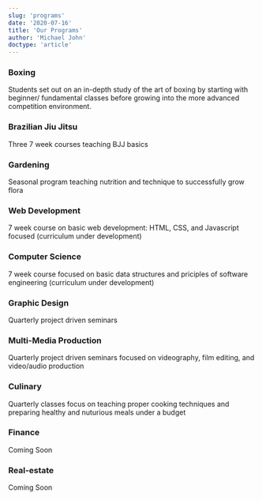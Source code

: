```yaml
---
slug: 'programs'
date: '2020-07-16'
title: 'Our Programs'
author: 'Michael John'
doctype: 'article'
---
```


### Boxing
Students set out on an in-depth study of the art of boxing by starting with beginner/ fundamental classes before growing into the more advanced competition environment.

### Brazilian Jiu Jitsu 
Three 7 week courses teaching BJJ basics 

### Gardening
Seasonal program teaching nutrition and technique to successfully grow flora

### Web Development 
7 week course on basic web development: HTML, CSS, and Javascript focused (curriculum under development)

### Computer Science
7 week course focused on basic data structures and priciples of software engineering (curriculum under development)

### Graphic Design 
Quarterly project driven seminars

### Multi-Media Production
Quarterly project driven seminars focused on videography, film editing, and video/audio production

### Culinary 
Quarterly classes focus on teaching proper cooking techniques and preparing healthy and nuturious meals under a budget

### Finance 
Coming Soon

### Real-estate
Coming Soon